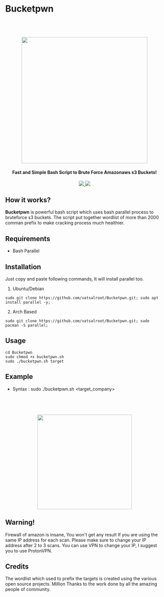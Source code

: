 # Bucketpwn

<h1 align="center">
  <br>
  <img src="https://github.com/vatsalroot/Bucketpwn/raw/main/img/Logo.png" width="400px" </img>
</h1>

<h4 align="center">Fast and Simple Bash Script to Brute Force Amazonaws s3 Buckets!</h4>

<p align="center">
<a href="https://www.gnu.org/software/bash"><img src="https://img.shields.io/badge/Made%20with-Bash-1f425f.svg"> </a>
<a href="https://github.com/vatsalroot/Bucketpwn/issues"><img src="https://img.shields.io/badge/contributions-welcome-brightgreen.svg?style=flat"></a>
</p>

## How it works?

<b>Bucketpwn</b> is powerful bash script which uses bash parallel process to bruteforce s3 buckets. The script put together wordlist of more than 2000 comman prefix to make cracking process much healthier. 


## Requirements

- Bash Parallel


## Installation 

Just copy and paste following commands, It will install parallel too.

1. Ubuntu/Debian

```
sudo git clone https://github.com/vatsalroot/Bucketpwn.git; sudo apt install parallel -y;
```

2. Arch Based

```
sudo git clone https://github.com/vatsalroot/Bucketpwn.git; sudo pacman -S parallel;
```


## Usage

```
cd Bucketpwn
sudo chmod +x bucketpwn.sh
sudo ./bucketpwn.sh target
```

## Example

- Syntax : sudo ./bucketpwn.sh <target_company>
<h1 align="center">
  <br>
  <img src="https://github.com/vatsalroot/Bucketpwn/raw/main/img/carbon.png" width="300px" </img>
</h1>


## Warning!

Firewall of amazon is insane, You won't get any result If you are using the same IP address for each scan. Please make sure to change your IP address after 2 to 3 scans. You can use VPN to change your IP, I suggest you to use ProtonVPN.

## Credits

The wordlist which used to prefix the targets is created using the various open source projects. Million Thanks to the work done by all the amazing people of community.
